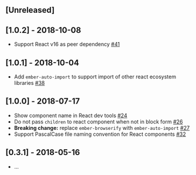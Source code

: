 ## [Unreleased]

## [1.0.2] - 2018-10-08

- Support React v16 as peer dependency [#41](https://github.com/pswai/ember-simple-react/pull/41)

## [1.0.1] - 2018-10-04

- Add `ember-auto-import` to support import of other react ecosystem libraries [#38](https://github.com/pswai/ember-simple-react/pull/38)

## [1.0.0] - 2018-07-17

- Show component name in React dev tools [#24](https://github.com/pswai/ember-simple-react/pull/24)
- Do not pass `children` to react component when not in block form [#26](https://github.com/pswai/ember-simple-react/pull/26)
- **Breaking change:** replace `ember-browserify` with `ember-auto-import` [#27](https://github.com/pswai/ember-simple-react/pull/27)
- Support PascalCase file naming convention for React components [#32](https://github.com/pswai/ember-simple-react/pull/32)

## [0.3.1] - 2018-05-16

- ...
